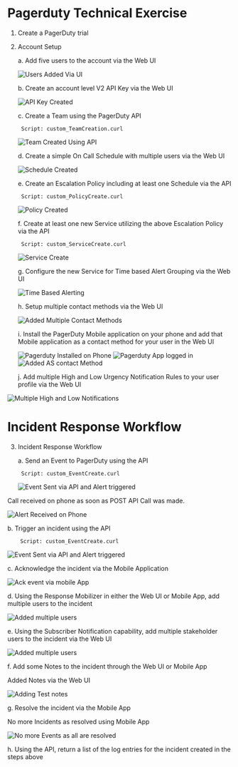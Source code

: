 # Pagerduty Technical Exercise

1. Create a PagerDuty trial

2. Account Setup

	a. Add five users to the account via the Web UI

	![Users Added Via UI](https://i.imgur.com/1eXyoE3.png)

	b. Create an account level V2 API Key via the Web UI

	![API Key Created](https://i.imgur.com/BH8XBDO.png)

	c. Create a Team using the PagerDuty API

		Script: custom_TeamCreation.curl

	![Team Created Using API](https://i.imgur.com/k4CzBlP.png)


	d. Create a simple On Call Schedule with multiple users via the Web UI

	![Schedule Created](https://i.imgur.com/2Qy6Ms4.png)

	e. Create an Escalation Policy including at least one Schedule via the API

		Script: custom_PolicyCreate.curl

	![Policy Created](https://i.imgur.com/AMcpmJF.png)

	f. Create at least one new Service utilizing the above Escalation Policy via the API

		Script: custom_ServiceCreate.curl

	![Service Create](https://i.imgur.com/LF9348J.png)

	g. Configure the new Service for Time based Alert Grouping via the Web UI

	![Time Based Alerting](https://i.imgur.com/CScqBUs.png)

	h. Setup multiple contact methods via the Web UI

	![Added Multiple Contact Methods](https://i.imgur.com/fBLtVRz.png)

	i. Install the PagerDuty Mobile application on your phone and add that Mobile application as a contact method for your user in the Web UI

	![Pagerduty Installed on Phone](https://i.imgur.com/2nzYUbQ.png) ![Pagerduty App logged in](https://i.imgur.com/Xo2peVM.png) ![Added AS contact Method](https://i.imgur.com/1kRpEio.png)

	j. Add multiple High and Low Urgency Notification Rules to your user profile via the Web UI

![Multiple High and Low Notifications](https://i.imgur.com/4zceAr6.png)


# Incident Response Workflow

3. Incident Response Workflow

	a. Send an Event to PagerDuty using the API

		Script: custom_EventCreate.curl

	![Event Sent via API and Alert triggered](https://i.imgur.com/aTWPsTX.png) 

Call received on phone as soon as POST API Call was made.

![Alert Received on Phone](https://i.imgur.com/PG8rpvZ.png)

b. Trigger an incident using the API

		Script: custom_EventCreate.curl

![Event Sent via API and Alert triggered](https://i.imgur.com/aTWPsTX.png)

c. Acknowledge the incident via the Mobile Application

![Ack event via mobile App](https://i.imgur.com/84vrt4n.png)

d. Using the Response Mobilizer in either the Web UI or Mobile App, add multiple users to the incident

![Added multiple users](https://i.imgur.com/y6pvZTY.png)

e. Using the Subscriber Notification capability, add multiple stakeholder users to the incident via the Web UI

![Added multiple users](https://i.imgur.com/y6pvZTY.png)

f. Add some Notes to the incident through the Web UI or Mobile App

Added Notes via the Web UI

![Adding Test notes](https://i.imgur.com/FxphIiD.png)

g. Resolve the incident via the Mobile App

No more Incidents as resolved using Mobile App

![No more Events as all are resolved](https://i.imgur.com/LKkKJcA.png)

h. Using the API, return a list of the log entries for the incident created in the steps above


